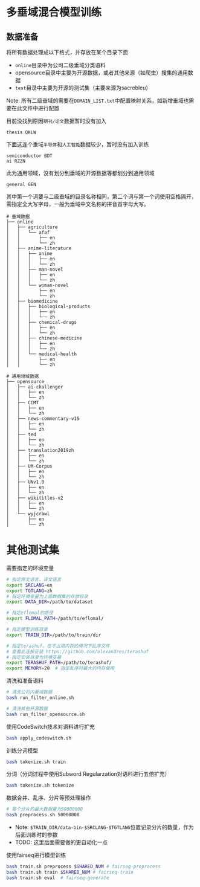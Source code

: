 # 多垂域混合模型训练

## 数据准备
将所有数据处理成以下格式，并存放在某个目录下面
- `online`目录中为公司二级垂域分类语料
- opensource目录中主要为开源数据，或者其他来源（如爬虫）搜集的通用数据
- `test`目录中主要为开源的测试集（主要来源为sacrebleu）

Note: 所有二级垂域的需要在`DOMAIN_LIST.txt`中配置映射关系，如新增垂域也需要在此文件中进行配置

目前没找到原因`期刊/论文`数据暂时没有加入
```
thesis QKLW
```
下面这连个垂域`半导体`和`人工智能`数据较少，暂时没有加入训练
```
semiconductor BDT
ai RZZN
```
此为通用领域，没有划分到垂域的开源数据等都划分到通用领域
```
general GEN
```
其中第一个词要与二级垂域的目录名称相同，第二个词与第一个词使用空格隔开，需指定全大写字母，一般为垂域中文名称的拼音首字母大写。



```
# 垂域数据
├── online
│   ├── agriculture
│   │   └── afaf
│   │       ├── en
│   │       └── zh
│   ├── anime-literature
│   │   ├── anime
│   │   │   ├── en
│   │   │   └── zh
│   │   ├── man-novel
│   │   │   ├── en
│   │   │   └── zh
│   │   └── woman-novel
│   │       ├── en
│   │       └── zh
│   ├── biomedicine
│   │   ├── biological-products
│   │   │   ├── en
│   │   │   └── zh
│   │   ├── chemical-drugs
│   │   │   ├── en
│   │   │   └── zh
│   │   ├── chinese-medicine
│   │   │   ├── en
│   │   │   └── zh
│   │   └── medical-health
│   │       ├── en
│   │       └── zh

# 通用领域数据
├── opensource
│   ├── ai-challenger
│   │   ├── en
│   │   └── zh
│   ├── CCMT
│   │   ├── en
│   │   └── zh
│   ├── news-commentary-v15
│   │   ├── en
│   │   └── zh
│   ├── ted
│   │   ├── en
│   │   └── zh
│   ├── translation2019zh
│   │   ├── en
│   │   └── zh
│   ├── UM-Corpus
│   │   ├── en
│   │   └── zh
│   ├── UNv1.0
│   │   ├── en
│   │   └── zh
│   ├── wikititles-v2
│   │   ├── en
│   │   └── zh
│   └── wyjcrawl
│       ├── en
│       └── zh
```

# 其他测试集
需要指定的环境变量
```bash
# 指定原文语言，译文语言
export SRCLANG=en
export TGTLANG=zh
# 指定环境变量为上面数据集的存放目录
export DATA_DIR=/path/to/dataset

# 指定eflomal的路径
export FLOMAL_PATH=/path/to/eflomal/

# 指定模型训练目录
export TRAIN_DIR=/path/to/train/dir

# 指定terashuf，在不占用内存的情况下乱序文件
# 查看此连接安装 https://github.com/alexandres/terashuf
# 指定安装目录为环境变量
export TERASHUF_PATH=/path/to/terashuf/
export MEMORY=20  # 指定乱序时最大的内存使用
```

清洗和准备语料
```bash
# 清洗公司内垂域数据
bash run_filter_online.sh

# 清洗其他开源数据
bash run_filter_opensource.sh
```

使用CodeSwitch技术对语料进行扩充
```bash
bash apply_codeswitch.sh
```

训练分词模型
```bash
bash tokenize.sh train
```
分词（分词过程中使用Subword Regularzation对语料进行五倍扩充）
```bash
bash tokenize.sh tokenize
```

数据合并、乱序、分片等预处理操作
```bash
# 每个分片的最大数据量为50000000
bash preprocess.sh 50000000
```
- Note: `$TRAIN_DIR/data-bin-$SRCLANG-$TGTLANG`位置记录分片的数量，作为后面训练时的参数
- TODO: 这里后面需要做的更自动化一点

使用fairseq进行模型训练
```bash
bash train.sh preprocess $SHARED_NUM # fairseq-preprocess
bash train.sh train $SHARED_NUM # fairseq-train
bash train.sh eval  # fairseq-generate
```
